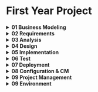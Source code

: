 # First Year Project

<details><summary><strong>01 Business Modeling</strong></summary> <p>
  
Contains artifacts related to business analysis:
  
- DomainModel
  Format: Visio

 
</p>
</details>


<details><summary><strong>02 Requirements</strong></summary> <p> 
  
Contains artifacts relating to the requirements of the project:

- Use Case Diagram
  Format: Visio
  
- Visions Document
  Format: Docs
  
- FURPS+
  Format: Docs
  
- Business Glossary
  wiki github


</p>
</details>

<details><summary><strong>03 Analysis</strong></summary> <p>
  
Contains artifacts explaining the analysis structure of the project:

- Use Case = UC
  Format:Visio

- Activity Diagram = AD
  Format visio
  
- System Sequence Diagram = SSD
  Format visio

</p>
</details>


<details><summary><strong>04 Design</strong></summary> <p>
  
 Contains artifacts explaining the design structure of the project:

- Operation Contracts
  Format: Visio
  
- System Diagram
  Format: Visio
  
- Mockups


</p>
</details>

<details><summary><strong>05 Implementation</strong></summary> <p>
  
Contain the program implementation of the product:
- Model Folder

- Persistence Folder

- View Folder

</p>
</details>

<details><summary><strong>06 Test</strong></summary> <p>
  
Contain artifacts related to product tests:
  
- Review checklists
- Test-code
- Test-cases/TestData
- Test-Log
  
</p> 
</details>

<details><summary><strong>07 Deployment</strong></summary> <p>
  
Contains documents related to the deployment: 

- Release notes
- User manual (Support)
- Guide for app usage


</p>
</details>


<details><summary><strong>08 Configuration & CM</strong></summary> <p>
  
Contains Configuration & CM artifacts: 

- Configuration management plan
- Change requests 

</p>
</details>


<details><summary><strong>09 Project Management</strong></summary> <p>
  
Contains artifacts relating to administation and customer feedback:


</p>
</details>

<details><summary><strong>09 Environment</strong></summary> <p>

Contains all rules for development and procedures for git management:


</p>
</details>
